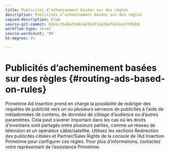 ```yaml
---
title: Publicités d’acheminement basées sur des règles
description: Publicités d’acheminement basées sur des règles
copied-description: true
source-git-commit: 02ebc3548a254b2a6554f1ab34afbb3ea5f09bb8
workflow-type: tm+mt
source-wordcount: '94'
ht-degree: 0%

---
```


# Publicités d’acheminement basées sur des règles {#routing-ads-based-on-rules}

Primetime Ad Insertion prend en charge la possibilité de rediriger des requêtes de publicité vers un ou plusieurs serveurs de publicités à l’aide de métadonnées de contenu, de données de ciblage d’audience ou d’autres paramètres. Cela peut s’avérer important dans les cas où les droits d’inventaire sont partagés entre plusieurs parties, comme un réseau de télévision et un opérateur câble/satellite. Utilisez les sections Redirection des publicités ciblées et Partner/Sales Rights de la console de l’Ad Insertion Primetime pour configurer ces règles. Pour plus d’informations, contactez votre représentant de l’assistance Primetime.
